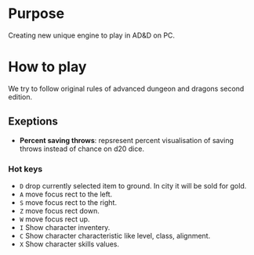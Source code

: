 # Purpose
Creating new unique engine to play in AD&D on PC.

# How to play
We try to follow original rules of advanced dungeon and dragons second edition.
## Exeptions
- **Percent saving throws**: repsresent percent visualisation of saving throws instead of chance on d20 dice.
### Hot keys

- `D` drop currently selected item to ground. In city it will be sold for gold.
- `A` move focus rect to the left.
- `S` move focus rect to the right.
- `Z` move focus rect down.
- `W` move focus rect up.
- `I` Show character inventery.
- `C` Show character characteristic like level, class, alignment.
- `X` Show character skills values.
